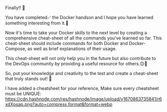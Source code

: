Finally!! 🎉

You have completed✅ the Docker handson and I hope you have learned something interesting from it.🙌


Now it's time to take your Docker skills to the next level by creating a comprehensive cheat-sheet of all the commands you've learned so far. This cheat-sheet should include commands for both Docker and Docker-Compose, as well as brief explanations of their usage. 

This cheat-sheet will not only help you in the future but also contribute to the DevOps community by providing a useful resource for others.😊🙌

So, put your knowledge and creativity to the test and create a cheat-sheet that truly stands out! 🚀

I have added a cheatsheet for your reference, Make sure every cheatsheet must be UNIQUE: https://cdn.hashnode.com/res/hashnode/image/upload/v1670863735841/r6xdXpsap.png?auto=compress,format&format=webp
